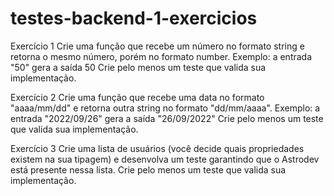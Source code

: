 # testes-backend-1-exercicios

Exercício 1
Crie uma função que recebe um número no formato string e retorna o mesmo número, porém no formato number.
Exemplo: a entrada "50" gera a saída 50
Crie pelo menos um teste que valida sua implementação.

Exercício 2
Crie uma função que recebe uma data no formato "aaaa/mm/dd" e retorna outra string no formato "dd/mm/aaaa".
Exemplo: a entrada "2022/09/26" gera a saída "26/09/2022"
Crie pelo menos um teste que valida sua implementação.

Exercício 3
Crie uma lista de usuários (você decide quais propriedades existem na sua tipagem) e desenvolva um teste garantindo que o Astrodev está presente nessa lista.
Crie pelo menos um teste que valida sua implementação.